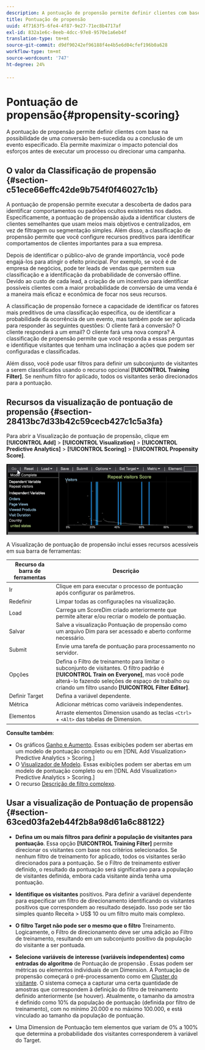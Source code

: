 ```yaml
---
description: A pontuação de propensão permite definir clientes com base na possibilidade de uma conversão bem-sucedida ou a conclusão de um evento especificado. Ela permite maximizar o impacto potencial dos esforços antes de executar um processo ou direcionar uma campanha.
title: Pontuação de propensão
uuid: 4f7163f5-6fe4-4f87-9e27-71ec8b4717af
exl-id: 832a1e6c-8eeb-4dcc-97e8-9570e1a6eb4f
translation-type: tm+mt
source-git-commit: d9df90242ef96188f4e4b5e6d04cfef196b0a628
workflow-type: tm+mt
source-wordcount: '747'
ht-degree: 24%

---
```


# Pontuação de propensão{#propensity-scoring}

A pontuação de propensão permite definir clientes com base na possibilidade de uma conversão bem-sucedida ou a conclusão de um evento especificado. Ela permite maximizar o impacto potencial dos esforços antes de executar um processo ou direcionar uma campanha.

## O valor da Classificação de propensão {#section-c51ece66effc42de9b754f0f46027c1b}

A pontuação de propensão permite executar a descoberta de dados para identificar comportamentos ou padrões ocultos existentes nos dados. Especificamente, a pontuação de propensão ajuda a identificar clusters de clientes semelhantes que usam meios mais objetivos e centralizados, em vez de filtragem ou segmentação simples. Além disso, a classificação de propensão permite que você configure recursos preditivos para identificar comportamentos de clientes importantes para a sua empresa.

Depois de identificar o público-alvo de grande importância, você pode engajá-los para atingir o efeito principal. Por exemplo, se você é de empresa de negócios, pode ter leads de vendas que permitem sua classificação e a identificação da probabilidade de conversão offline. Devido ao custo de cada lead, a criação de um incentivo para identificar possíveis clientes com a maior probabilidade de conversão de uma venda é a maneira mais eficaz e econômica de focar nos seus recursos.

A classificação de propensão fornece a capacidade de identificar os fatores mais preditivos de uma classificação específica, ou de identificar a probabilidade da ocorrência de um evento, mas também pode ser aplicada para responder às seguintes questões: O cliente fará a conversão? O cliente responderá a um email? O cliente fará uma nova compra? A classificação de propensão permite que você responda a essas perguntas e identifique visitantes que tenham uma inclinação a ações que podem ser configuradas e classificadas.

Além disso, você pode usar filtros para definir um subconjunto de visitantes a serem classificados usando o recurso opcional **[!UICONTROL Training Filter]**. Se nenhum filtro for aplicado, todos os visitantes serão direcionados para a pontuação.

## Recursos da visualização de pontuação de propensão {#section-28413bc7d33b42c59cecb427c1c5a3fa}

Para abrir a Visualização de pontuação de propensão, clique em **[!UICONTROL Add]** > **[!UICONTROL Visualization]** > **[!UICONTROL Predictive Analytics]** > **[!UICONTROL Scoring]** > **[!UICONTROL Propensity Score]**.

![](assets/propensity_visualization_GO.png)

A Visualização de pontuação de propensão inclui esses recursos acessíveis em sua barra de ferramentas:

| Recurso da barra de ferramentas | Descrição |
|---|---|
| Ir | Clique em para executar o processo de pontuação após configurar os parâmetros. |
| Redefinir | Limpar todas as configurações na visualização. |
| Load | Carrega um ScoreDim criado anteriormente que permite alterar e/ou recriar o modelo de pontuação. |
| Salvar | Salve a visualização Pontuação de propensão como um arquivo Dim para ser acessado e aberto conforme necessário. |
| Submit | Envie uma tarefa de pontuação para processamento no servidor. |
| Opções | Defina o Filtro de treinamento para limitar o subconjunto de visitantes. O filtro padrão é **[!UICONTROL Train on Everyone]**, mas você pode alterá-lo fazendo seleções de espaço de trabalho ou criando um filtro usando **[!UICONTROL Filter Editor]**. |
| Definir Target | Defina a variável dependente. |
| Métrica | Adicionar métricas como variáveis independentes. |
| Elementos | Arraste elementos Dimension usando as teclas `<Ctrl>` + `<Alt>` das tabelas de Dimension. |

**Consulte também**:

* Os gráficos [Ganho e Aumento](../../../../home/c-get-started/c-analysis-vis/c-visitor-propensity/c-propensity-gain-lift-chart.md#concept-0d049f6baf534f7fb97f271843ba6c4a). Essas exibições podem ser abertas em um modelo de pontuação completo ou em [!DNL Add Visualization> Predictive Analytics > Scoring.]
* O [Visualizador de Modelo](../../../../home/c-get-started/c-analysis-vis/c-visitor-propensity/c-propensity-model-viewer.md#concept-d4fdf4b335c04b0ea07e70ab9a7ce9dd). Essas exibições podem ser abertas em um modelo de pontuação completo ou em [!DNL Add Visualization> Predictive Analytics > Scoring.]
* O recurso [Descrição de filtro complexo](../../../../home/c-get-started/c-analysis-vis/c-visitor-propensity/c-propensity-complex-filter.md#concept-f9c55e54837f4b5995a00bc950ce5dff).

## Usar a visualização de Pontuação de propensão {#section-63ced03fa2eb44f2b8a98d61a6c88122}

* **Defina um ou mais filtros para definir a população de visitantes para pontuação**. Essa opção **[!UICONTROL Training Filter]** permite direcionar os visitantes com base nos critérios selecionados. Se nenhum filtro de treinamento for aplicado, todos os visitantes serão direcionados para a pontuação. Se o Filtro de treinamento estiver definido, o resultado da pontuação será significativo para a população de visitantes definida, embora cada visitante ainda tenha uma pontuação.
* **Identifique os visitantes** positivos. Para definir a variável dependente para especificar um filtro de direcionamento identificando os visitantes positivos que correspondem ao resultado desejado. Isso pode ser tão simples quanto Receita > US$ 10 ou um filtro muito mais complexo.
* **O filtro Target não pode ser o mesmo que o filtro** Treinamento. Logicamente, o Filtro de direcionamento deve ser uma adição ao Filtro de treinamento, resultando em um subconjunto positivo da população do visitante a ser pontuada.
* **Selecione variáveis de interesse (variáveis independentes) como entradas do algoritmo** de Pontuação de propensão . Essas podem ser métricas ou elementos individuais de um Dimension. A Pontuação de propensão começará o pré-processamento como em [Cluster do visitante](../../../../home/c-get-started/c-analysis-vis/c-visitor-cluster/c-visitor-cluster.md#concept-1c2406ef7b284a56a02daa38eaa2e73d). O sistema começa a capturar uma certa quantidade de amostras que correspondem à definição do filtro de treinamento definido anteriormente (se houver). Atualmente, o tamanho da amostra é definido como 10% da população de pontuação (definida por filtro de treinamento), com no mínimo 20.000 e no máximo 100.000, e está vinculado ao tamanho da população de pontuação.

* Uma Dimension de Pontuação tem elementos que variam de 0% a 100% que determina a probabilidade dos visitantes corresponderem à variável do Target.
